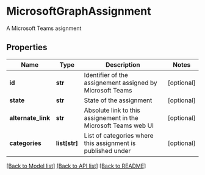 # MicrosoftGraphAssignment

A Microsoft Teams asignment
## Properties
Name | Type | Description | Notes
------------ | ------------- | ------------- | -------------
**id** | **str** | Identifier of the assignement assigned by Microsoft Teams | [optional] 
**state** | **str** | State of the assignment | [optional] 
**alternate_link** | **str** | Absolute link to this assignement in the Microsoft Teams web UI | [optional] 
**categories** | **list[str]** | List of categories where this assignment is published under | [optional] 

[[Back to Model list]](../README.md#documentation-for-models) [[Back to API list]](../README.md#documentation-for-api-endpoints) [[Back to README]](../README.md)


